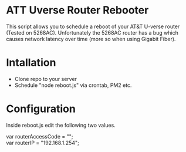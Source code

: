 # ATT Uverse Router Rebooter

This script allows you to schedule a reboot of your AT&T U-verse router (Tested on 5268AC). Unfortunately the 5268AC router has a bug which causes network latency over time (more so when using Gigabit Fiber).   

# Intallation

- Clone repo to your server
- Schedule "node reboot.js" via crontab, PM2 etc.

# Configuration

Inside reboot.js edit the following two values.

var routerAccessCode = "";  
var routerIP = "192.168.1.254";  
